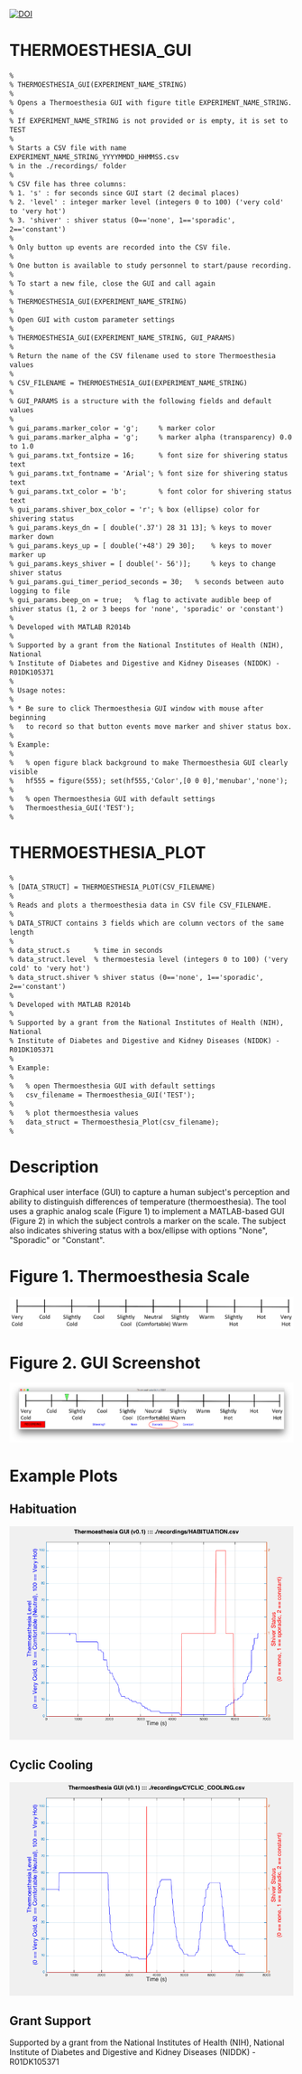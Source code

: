 [![DOI](https://zenodo.org/badge/11902/welcheb/Thermoesthesia_GUI.svg)](https://zenodo.org/badge/latestdoi/11902/welcheb/Thermoesthesia_GUI)

THERMOESTHESIA_GUI
==================
~~~~~
%
% THERMOESTHESIA_GUI(EXPERIMENT_NAME_STRING)
%
% Opens a Thermoesthesia GUI with figure title EXPERIMENT_NAME_STRING.
%
% If EXPERIMENT_NAME_STRING is not provided or is empty, it is set to TEST
%
% Starts a CSV file with name EXPERIMENT_NAME_STRING_YYYYMMDD_HHMMSS.csv
% in the ./recordings/ folder
%
% CSV file has three columns:
% 1. 's' : for seconds since GUI start (2 decimal places)
% 2. 'level' : integer marker level (integers 0 to 100) ('very cold' to 'very hot')
% 3. 'shiver' : shiver status (0=='none', 1=='sporadic', 2=='constant')
%
% Only button up events are recorded into the CSV file.
%
% One button is available to study personnel to start/pause recording.
%
% To start a new file, close the GUI and call again
%
% THERMOESTHESIA_GUI(EXPERIMENT_NAME_STRING)  
%
% Open GUI with custom parameter settings
%
% THERMOESTHESIA_GUI(EXPERIMENT_NAME_STRING, GUI_PARAMS)
%
% Return the name of the CSV filename used to store Thermoesthesia values
%
% CSV_FILENAME = THERMOESTHESIA_GUI(EXPERIMENT_NAME_STRING)
%
% GUI_PARAMS is a structure with the following fields and default values
%
% gui_params.marker_color = 'g';     % marker color
% gui_params.marker_alpha = 'g';     % marker alpha (transparency) 0.0 to 1.0
% gui_params.txt_fontsize = 16;      % font size for shivering status text
% gui_params.txt_fontname = 'Arial'; % font size for shivering status text
% gui_params.txt_color = 'b';        % font color for shivering status text
% gui_params.shiver_box_color = 'r'; % box (ellipse) color for shivering status
% gui_params.keys_dn = [ double('.37') 28 31 13]; % keys to mover marker down
% gui_params.keys_up = [ double('+48') 29 30];    % keys to mover marker up
% gui_params.keys_shiver = [ double('- 56')];     % keys to change shiver status
% gui_params.gui_timer_period_seconds = 30;   % seconds between auto logging to file
% gui_params.beep_on = true;   % flag to activate audible beep of shiver status (1, 2 or 3 beeps for 'none', 'sporadic' or 'constant')
%
% Developed with MATLAB R2014b
%
% Supported by a grant from the National Institutes of Health (NIH), National
% Institute of Diabetes and Digestive and Kidney Diseases (NIDDK) - R01DK105371
%
% Usage notes:
%
% * Be sure to click Thermoesthesia GUI window with mouse after beginning
%   to record so that button events move marker and shiver status box.
%
% Example:
%
%   % open figure black background to make Thermoesthesia GUI clearly visible
%   hf555 = figure(555); set(hf555,'Color',[0 0 0],'menubar','none');
%
%   % open Thermoesthesia GUI with default settings
%   Thermoesthesia_GUI('TEST');
%
~~~~~

THERMOESTHESIA_PLOT
===================
~~~~~
%
% [DATA_STRUCT] = THERMOESTHESIA_PLOT(CSV_FILENAME)
%
% Reads and plots a thermoesthesia data in CSV file CSV_FILENAME.
%
% DATA_STRUCT contains 3 fields which are column vectors of the same length
%
% data_struct.s      % time in seconds
% data_struct.level  % thermoestesia level (integers 0 to 100) ('very cold' to 'very hot')
% data_struct.shiver % shiver status (0=='none', 1=='sporadic', 2=='constant')
%
% Developed with MATLAB R2014b
%
% Supported by a grant from the National Institutes of Health (NIH), National
% Institute of Diabetes and Digestive and Kidney Diseases (NIDDK) - R01DK105371
%
% Example:
%
%   % open Thermoesthesia GUI with default settings
%   csv_filename = Thermoesthesia_GUI('TEST');
%
%   % plot thermoesthesia values
%   data_struct = Thermoesthesia_Plot(csv_filename);
%
~~~~~

Description
===========
Graphical user interface (GUI) to capture a human subject's perception and ability to distinguish differences of temperature (thermoesthesia). The tool uses a graphic analog scale (Figure 1) to implement a MATLAB-based GUI (Figure 2) in which the subject controls a marker on the scale. The subject also indicates shivering status with a box/ellipse with options "None", "Sporadic" or "Constant".

Figure 1. Thermoesthesia Scale
====================
![GUI Screenshot Image](./png/R01_BAT_FIG_8_Thermoesthesia_Visual_Analog_Scale.png)

Figure 2. GUI Screenshot
==============
![GUI Screenshot Image](./png/ScreenShot.png)

Example Plots
=============

Habituation
-----------
![GUI Screenshot Image](./png/HABITUATION.png)

Cyclic Cooling
--------------
![GUI Screenshot Image](./png/CYCLIC_COOLING.png)

Grant Support
-------------
Supported by a grant from the National Institutes of Health (NIH), National Institute of Diabetes and Digestive and Kidney Diseases (NIDDK) - R01DK105371
